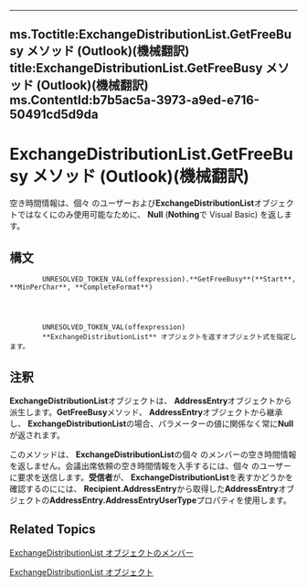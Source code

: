

---
ms.Toctitle:ExchangeDistributionList.GetFreeBusy メソッド (Outlook)(機械翻訳)
title:ExchangeDistributionList.GetFreeBusy メソッド (Outlook)(機械翻訳)
ms.ContentId:b7b5ac5a-3973-a9ed-e716-50491cd5d9da
---
# ExchangeDistributionList.GetFreeBusy メソッド (Outlook)(機械翻訳)




空き時間情報は、個々 のユーザーおよび**ExchangeDistributionList**オブジェクトではなくにのみ使用可能なために、 **Null** (**Nothing**で Visual Basic) を返します。

## 構文

            UNRESOLVED_TOKEN_VAL(offexpression).**GetFreeBusy**(**Start**, **MinPerChar**, **CompleteFormat**)




            UNRESOLVED_TOKEN_VAL(offexpression)
            **ExchangeDistributionList** オブジェクトを返すオブジェクト式を指定します。



## 注釈
**ExchangeDistributionList**オブジェクトは、 **AddressEntry**オブジェクトから派生します。**GetFreeBusy**メソッド、 **AddressEntry**オブジェクトから継承し、 **ExchangeDistributionList**の場合、パラメーターの値に関係なく常に**Null**が返されます。



このメソッドは、 **ExchangeDistributionList**の個々 のメンバーの空き時間情報を返しません。会議出席依頼の空き時間情報を入手するには、個々 のユーザーに要求を送信します。**受信者**が、 **ExchangeDistributionList**を表すかどうかを確認するのにには、 **Recipient.AddressEntry**から取得した**AddressEntry**オブジェクトの**AddressEntry.AddressEntryUserType**プロパティを使用します。



## Related Topics

[ExchangeDistributionList オブジェクトのメンバー](89105487-3e5b-ee8b-02e0-33ad42bd2fbe.md)

[ExchangeDistributionList オブジェクト](2830dfba-6c0a-a81f-6b98-92ac2aafb59d.md)





